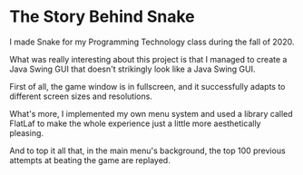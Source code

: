 # The Story Behind Snake

I made Snake for my Programming Technology class during the fall of 2020.

What was really interesting about this project is that I managed to create a Java Swing GUI that doesn't strikingly look like a Java Swing GUI.

First of all, the game window is in fullscreen, and it successfully adapts to different screen sizes and resolutions.

What's more, I implemented my own menu system and used a library called FlatLaf to make the whole experience just a little more aesthetically pleasing.

And to top it all that, in the main menu's background, the top 100 previous attempts at beating the game are replayed.
